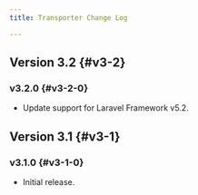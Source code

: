 ```yaml
---
title: Transporter Change Log

---
```


## Version 3.2 {#v3-2}

### v3.2.0 {#v3-2-0}

* Update support for Laravel Framework v5.2.

## Version 3.1 {#v3-1}

### v3.1.0 {#v3-1-0}

* Initial release.
